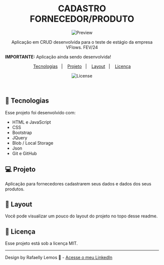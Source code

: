 <h1 align="center"> CADASTRO FORNECEDOR/PRODUTO </h1>

<p align="center">
<img alt="Preview" src="../VFLOWS/src/assets/imgs/download.png">
</p>

<p align="center">
Aplicação em CRUD desenvolvida para o teste de estágio da empresa VFlows. FEV/24
</p>
<strong>IMPORTANTE:</strong> Aplicação ainda sendo desenvolvida!
</p>

<p align="center">
  <a href="#-tecnologias">Tecnologias</a>&nbsp;&nbsp;&nbsp;|&nbsp;&nbsp;&nbsp;
  <a href="#-projeto">Projeto</a>&nbsp;&nbsp;&nbsp;|&nbsp;&nbsp;&nbsp;
  <a href="#-layout">Layout</a>&nbsp;&nbsp;&nbsp;|&nbsp;&nbsp;&nbsp;
  <a href="#memo-licença">Licença</a>
</p>

<p align="center">
  <img alt="License" src="https://img.shields.io/static/v1?label=license&message=MIT&color=49AA26&labelColor=000000">
</p>

<br>

## 🚀 Tecnologias

Esse projeto foi desenvolvido com:

- HTML e JavaScript
- CSS
- Bootstrap
- JQuery
- Blob / Local Storage
- Json
- Git e GitHub

## 💻 Projeto

Aplicação para fornecedores cadastrarem seus dados e dados dos seus produtos.

## 🔖 Layout

Você pode visualizar um pouco do layout do projeto no topo desse readme.

## :memo: Licença

Esse projeto está sob a licença MIT.

---

Design by Rafaelly Lemos :wave: - [Acesse o meu LinkedIn](https://www.linkedin.com/in/rafaelly-lemos)